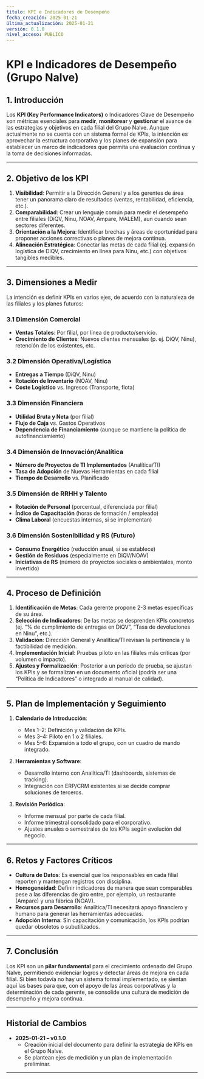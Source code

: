 ```yaml
---
título: KPI e Indicadores de Desempeño
fecha_creación: 2025-01-21
última_actualización: 2025-01-21
versión: 0.1.0
nivel_acceso: PUBLICO
---
```

# KPI e Indicadores de Desempeño (Grupo Nalve)

## 1. Introducción
Los **KPI (Key Performance Indicators)** o Indicadores Clave de Desempeño son métricas esenciales para **medir**, **monitorear** y **gestionar** el avance de las estrategias y objetivos en cada filial del Grupo Nalve. Aunque actualmente no se cuenta con un sistema formal de KPIs, la intención es aprovechar la estructura corporativa y los planes de expansión para establecer un marco de indicadores que permita una evaluación continua y la toma de decisiones informadas.

---

## 2. Objetivo de los KPI
1. **Visibilidad**: Permitir a la Dirección General y a los gerentes de área tener un panorama claro de resultados (ventas, rentabilidad, eficiencia, etc.).
2. **Comparabilidad**: Crear un lenguaje común para medir el desempeño entre filiales (DiQV, Ninu, NOAV, Ampare, MALEM), aun cuando sean sectores diferentes.
3. **Orientación a la Mejora**: Identificar brechas y áreas de oportunidad para proponer acciones correctivas o planes de mejora continua.
4. **Alineación Estratégica**: Conectar las metas de cada filial (ej. expansión logística de DiQV, crecimiento en línea para Ninu, etc.) con objetivos tangibles medibles.

---

## 3. Dimensiones a Medir
La intención es definir KPIs en varios ejes, de acuerdo con la naturaleza de las filiales y los planes futuros:

### 3.1 Dimensión Comercial
- **Ventas Totales**: Por filial, por línea de producto/servicio.  
- **Crecimiento de Clientes**: Nuevos clientes mensuales (p. ej. DiQV, Ninu), retención de los existentes, etc.

### 3.2 Dimensión Operativa/Logística
- **Entregas a Tiempo** (DiQV, Ninu)  
- **Rotación de Inventario** (NOAV, Ninu)  
- **Coste Logístico** vs. Ingresos (Transporte, flota)

### 3.3 Dimensión Financiera
- **Utilidad Bruta y Neta** (por filial)  
- **Flujo de Caja** vs. Gastos Operativos  
- **Dependencia de Financiamiento** (aunque se mantiene la política de autofinanciamiento)

### 3.4 Dimensión de Innovación/Analítica
- **Número de Proyectos de TI Implementados** (Analítica/TI)  
- **Tasa de Adopción** de Nuevas Herramientas en cada filial  
- **Tiempo de Desarrollo** vs. Planificado

### 3.5 Dimensión de RRHH y Talento
- **Rotación de Personal** (porcentual, diferenciada por filial)  
- **Índice de Capacitación** (horas de formación / empleado)  
- **Clima Laboral** (encuestas internas, si se implementan)

### 3.6 Dimensión Sostenibilidad y RS (Futuro)
- **Consumo Energético** (reducción anual, si se establece)  
- **Gestión de Residuos** (especialmente en DiQV/NOAV)  
- **Iniciativas de RS** (número de proyectos sociales o ambientales, monto invertido)

---

## 4. Proceso de Definición
1. **Identificación de Metas**: Cada gerente propone 2-3 metas específicas de su área.  
2. **Selección de Indicadores**: De las metas se desprenden KPIs concretos (ej. “% de cumplimiento de entregas en DiQV”, “Tasa de devoluciones en Ninu”, etc.).  
3. **Validación**: Dirección General y Analítica/TI revisan la pertinencia y la factibilidad de medición.  
4. **Implementación Inicial**: Pruebas piloto en las filiales más críticas (por volumen o impacto).  
5. **Ajustes y Formalización**: Posterior a un período de prueba, se ajustan los KPIs y se formalizan en un documento oficial (podría ser una “Política de Indicadores” o integrado al manual de calidad).

---

## 5. Plan de Implementación y Seguimiento
1. **Calendario de Introducción**:  
   - Mes 1–2: Definición y validación de KPIs.  
   - Mes 3–4: Piloto en 1 o 2 filiales.  
   - Mes 5–6: Expansión a todo el grupo, con un cuadro de mando integrado.

2. **Herramientas y Software**:  
   - Desarrollo interno con Analítica/TI (dashboards, sistemas de tracking).  
   - Integración con ERP/CRM existentes si se decide comprar soluciones de terceros.

3. **Revisión Periódica**:  
   - Informe mensual por parte de cada filial.  
   - Informe trimestral consolidado para el corporativo.  
   - Ajustes anuales o semestrales de los KPIs según evolución del negocio.

---

## 6. Retos y Factores Críticos
- **Cultura de Datos**: Es esencial que los responsables en cada filial reporten y mantengan registros con disciplina.  
- **Homogeneidad**: Definir indicadores de manera que sean comparables pese a las diferencias de giro entre, por ejemplo, un restaurante (Ampare) y una fábrica (NOAV).  
- **Recursos para Desarrollo**: Analítica/TI necesitará apoyo financiero y humano para generar las herramientas adecuadas.  
- **Adopción Interna**: Sin capacitación y comunicación, los KPIs podrían quedar obsoletos o subutilizados.

---

## 7. Conclusión
Los KPI son un **pilar fundamental** para el crecimiento ordenado del Grupo Nalve, permitiendo evidenciar logros y detectar áreas de mejora en cada filial. Si bien todavía no hay un sistema formal implementado, se sientan aquí las bases para que, con el apoyo de las áreas corporativas y la determinación de cada gerente, se consolide una cultura de medición de desempeño y mejora continua.

---

## Historial de Cambios
- **2025-01-21 – v0.1.0**  
  - Creación inicial del documento para definir la estrategia de KPIs en el Grupo Nalve.  
  - Se plantean ejes de medición y un plan de implementación preliminar.

---